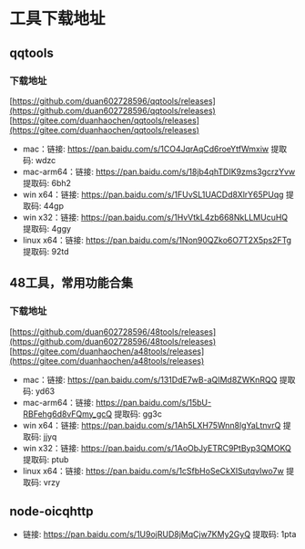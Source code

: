 # 工具下载地址

## qqtools

### 下载地址
[https://github.com/duan602728596/qqtools/releases](https://github.com/duan602728596/qqtools/releases)   
[https://gitee.com/duanhaochen/qqtools/releases](https://gitee.com/duanhaochen/qqtools/releases)
* mac：链接: https://pan.baidu.com/s/1CO4JqrAqCd6roeYtfWmxiw 提取码: wdzc
* mac-arm64：链接: https://pan.baidu.com/s/18jb4qhTDIK9zms3gcrzYvw 提取码: 6bh2
* win x64：链接: https://pan.baidu.com/s/1FUvSL1UACDd8XlrY65PUqg 提取码: 44gp
* win x32：链接: https://pan.baidu.com/s/1HvVtkL4zb668NkLLMUcuHQ 提取码: 4ggy
* linux x64：链接: https://pan.baidu.com/s/1Non90QZko6O7T2X5ps2FTg 提取码: 92td

## 48工具，常用功能合集

### 下载地址
[https://github.com/duan602728596/48tools/releases](https://github.com/duan602728596/48tools/releases)   
[https://gitee.com/duanhaochen/a48tools/releases](https://gitee.com/duanhaochen/a48tools/releases)
* mac：链接: https://pan.baidu.com/s/131DdE7wB-aQIMd8ZWKnRQQ 提取码: yd63
* mac-arm64：链接: https://pan.baidu.com/s/15bU-RBFehg6d8vFQmy_gcQ 提取码: gg3c
* win x64：链接: https://pan.baidu.com/s/1Ah5LXH75Wnn8lgYaLtnvrQ 提取码: jjyq
* win x32：链接: https://pan.baidu.com/s/1AoObJyETRC9PtByp3QMOKQ 提取码: ptub
* linux x64：链接: https://pan.baidu.com/s/1cSfbHoSeCkXISutqvIwo7w 提取码: vrzy

## node-oicqhttp

* 链接: https://pan.baidu.com/s/1U9ojRUD8jMqCjw7KMy2GyQ 提取码: 1pta
